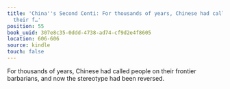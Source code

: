 ```yaml
---
title: 'China''s Second Conti: For thousands of years, Chinese had called people on
  their f…'
position: 55
book_uuid: 307e8c35-0ddd-4738-ad74-cf9d2e4f8605
location: 606-606
source: kindle
touch: false
---
```


For thousands of years, Chinese had called people on their frontier barbarians, and now the stereotype had been reversed.